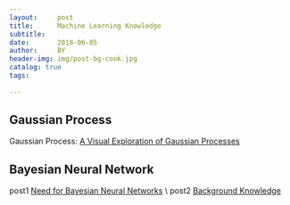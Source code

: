 ```yaml
---
layout:     post
title:      Machine Learning Knowledge
subtitle:   
date:       2018-06-05
author:     BY
header-img: img/post-bg-cook.jpg
catalog: true
tags:
    
---
```


## Gaussian Process
Gaussian Process:
[A Visual Exploration of Gaussian Processes](https://distill.pub/2019/visual-exploration-gaussian-processes/)
## Bayesian Neural Network
post1 [Need for Bayesian Neural Networks](https://medium.com/neuralspace/bayesian-neural-network-series-post-1-need-for-bayesian-networks-e209e66b70b2) \\
post2 [Background Knowledge](https://medium.com/neuralspace/bayesian-neural-network-series-post-2-background-knowledge-fdec6ac62d43)
